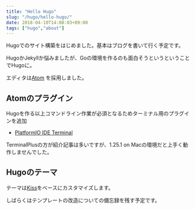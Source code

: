 ```yaml
---
title: "Hello Hugo"
slug: "/hugo/hello-hugo/"
date: 2018-04-10T14:08:03+09:00
tags: ["hugo","about"]
---
```


Hugoでのサイト構築をはじめました。基本はブログを書いて行く予定です。

HugoかJekyllか悩みましたが、Goの環境を作るのも面白そうというということでHugoに。

エディタは[Atom](https://atom.io/) を採用しました。

<!--more-->

## Atomのプラグイン

Hugoを作る以上コマンドライン作業が必須となるためターミナル用のプラグインを追加

- [PlatformIO IDE Terminal](https://atom.io/packages/platformio-ide-terminal)

TerminalPlusの方が紹介記事は多いですが、1.25.1 on Macの環境だと上手く動作しませんでした。

## Hugoのテーマ

テーマは[Kiss](https://themes.gohugo.io/kiss/)をベースにカスタマイズします。

しばらくはテンプレートの改造についての備忘録を残す予定です。
